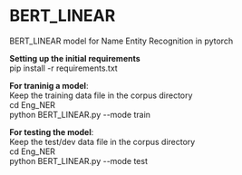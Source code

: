 # BERT_LINEAR
BERT_LINEAR model for Name Entity Recognition in pytorch</br>

**Setting up the initial requirements** <br>
pip install -r requirements.txt<br>

**For traninig a model**: <br>
Keep the training data file in the corpus directory<br>
cd Eng_NER <br>
python BERT_LINEAR.py --mode train <br>

**For testing the model**: <br>
Keep the test/dev data file in the corpus directory<br>
cd Eng_NER <br>
python BERT_LINEAR.py --mode test <br>

